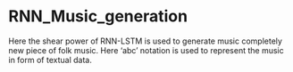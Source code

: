 # RNN_Music_generation
Here the shear power of RNN-LSTM is used to generate music completely new piece of folk music. Here ‘abc’ notation is used to represent the music in form of textual data. 

